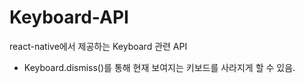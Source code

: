 # Keyboard-API

react-native에서 제공하는 Keyboard 관련 API

- Keyboard.dismiss()를 통해 현재 보여지는 키보드를 사라지게 할 수 있음.
